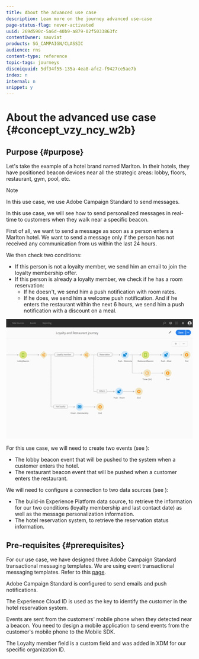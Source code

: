 ```yaml
---
title: About the advanced use case
description: Lean more on the journey advanced use-case
page-status-flag: never-activated
uuid: 269d590c-5a6d-40b9-a879-02f5033863fc
contentOwner: sauviat
products: SG_CAMPAIGN/CLASSIC
audience: rns
content-type: reference
topic-tags: journeys
discoiquuid: 5df34f55-135a-4ea8-afc2-f9427ce5ae7b
index: n
internal: n
snippet: y
---
```


# About the advanced use case {#concept_vzy_ncy_w2b}

## Purpose {#purpose}

Let's take the example of a hotel brand named Marlton. In their hotels, they have positioned beacon devices near all the strategic areas: lobby, floors, restaurant, gym, pool, etc.

>[!NOTE]
>
>In this use case, we use Adobe Campaign Standard to send messages.

In this use case, we will see how to send personalized messages in real-time to customers when they walk near a specific beacon.

First of all, we want to send a message as soon as a person enters a Marlton hotel. We want to send a message only if the person has not received any communication from us within the last 24 hours.

We then check two conditions:

* If this person is not a loyalty member, we send him an email to join the loyalty membership offer.
* If this person is already a loyalty member, we check if he has a room reservation:
    * If he doesn't, we send him a push notification with room rates.
    * If he does, we send him a welcome push notification. And if he enters the restaurant within the next 6 hours, we send him a push notification with a discount on a meal.

![](../assets/journeyuc2_29.png)

For this use case, we will need to create two events (see [](../usecase/uc2event.md)):

* The lobby beacon event that will be pushed to the system when a customer enters the hotel.
* The restaurant beacon event that will be pushed when a customer enters the restaurant.

We will need to configure a connection to two data sources (see [](../usecase/uc2ds.md)):

* The build-in Experience Platform data source, to retrieve the information for our two conditions (loyalty membership and last contact date) as well as the message personalization information.
* The hotel reservation system, to retrieve the reservation status information.

## Pre-requisites {#prerequisites}

For our use case, we have designed three Adobe Campaign Standard transactional messaging templates. We are using event transactional messaging templates. Refer to this [page](https://docs.adobe.com/content/help/en/campaign-standard/using/communication-channels/transactional-messaging/about-transactional-messaging.html).

Adobe Campaign Standard is configured to send emails and push notifications.

The Experience Cloud ID is used as the key to identify the customer in the hotel reservation system.

Events are sent from the customers' mobile phone when they detected near a beacon. You need to design a mobile application to send events from the customer's mobile phone to the Mobile SDK.

The Loyalty member field is a custom field and was added in XDM for our specific organization ID.

